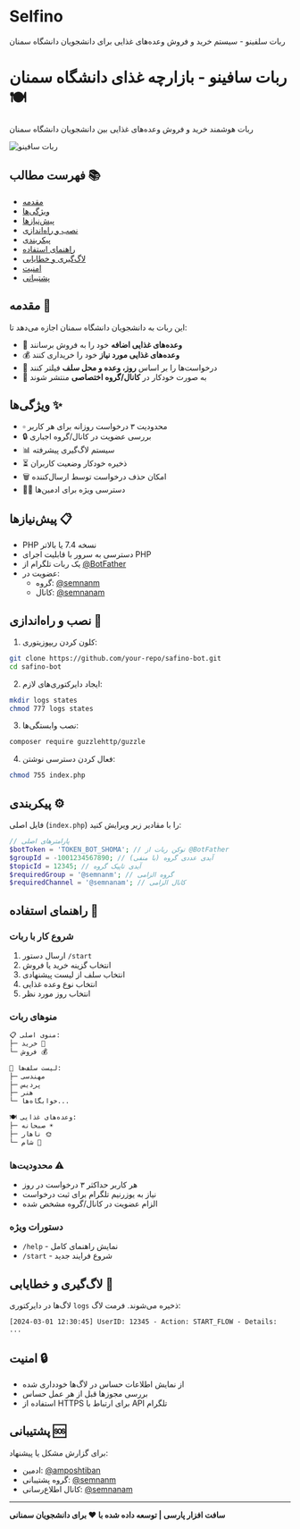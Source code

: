 # Selfino
ربات سلفینو - سیستم خرید و فروش وعده‌های غذایی برای دانشجویان دانشگاه سمنان

# ربات سافینو - بازارچه غذای دانشگاه سمنان 🍽️

ربات هوشمند خرید و فروش وعده‌های غذایی بین دانشجویان دانشگاه سمنان

![ربات سافینو](https://via.placeholder.com/150/008f7a/FFFFFF?text=Safino)

## فهرست مطالب 📚
- [مقدمه](#مقدمه-)
- [ویژگی‌ها](#ویژگیها-)
- [پیش‌نیازها](#پیشنیازها-)
- [نصب و راه‌اندازی](#نصب-و-راهاندازی-)
- [پیکربندی](#پیکربندی-)
- [راهنمای استفاده](#راهنمای-استخدام-)
- [لاگ‌گیری و خطایابی](#لاگگیری-و-خطایابی-)
- [امنیت](#امنیت-)
- [پشتیبانی](#پشتیبانی-)

## مقدمه 🎯
این ربات به دانشجویان دانشگاه سمنان اجازه می‌دهد تا:
- 🛒 **وعده‌های غذایی اضافه** خود را به فروش برسانند
- 💰 **وعده‌های غذایی مورد نیاز** خود را خریداری کنند
- 📅 درخواست‌ها را بر اساس **روز، وعده و محل سلف** فیلتر کنند
- 🔄 به صورت خودکار در **کانال/گروه اختصاصی** منتشر شوند

## ویژگی‌ها ✨
- ▫️ محدودیت ۳ درخواست روزانه برای هر کاربر
- 🔒 بررسی عضویت در کانال/گروه اجباری
- 📊 سیستم لاگ‌گیری پیشرفته
- ⏳ ذخیره خودکار وضعیت کاربران
- 🗑️ امکان حذف درخواست توسط ارسال‌کننده
- 👮‍♂️ دسترسی ویژه برای ادمین‌ها

## پیش‌نیازها 📋
- PHP نسخه 7.4 یا بالاتر
- دسترسی به سرور با قابلیت اجرای PHP
- یک ربات تلگرام از [@BotFather](https://t.me/BotFather)
- عضویت در:
    - گروه: [@semnanm](https://t.me/semnanm)
    - کانال: [@semnanam](https://t.me/semnanam)

## نصب و راه‌اندازی 🚀
1. کلون کردن ریپوزیتوری:
```bash
git clone https://github.com/your-repo/safino-bot.git
cd safino-bot
```

2. ایجاد دایرکتوری‌های لازم:
```bash
mkdir logs states
chmod 777 logs states
```

3. نصب وابستگی‌ها:
```bash
composer require guzzlehttp/guzzle
```

4. فعال کردن دسترسی نوشتن:
```bash
chmod 755 index.php
```

## پیکربندی ⚙️
فایل اصلی (`index.php`) را با مقادیر زیر ویرایش کنید:

```php
// پارامترهای اصلی
$botToken = 'TOKEN_BOT_SHOMA'; // توکن ربات از @BotFather
$groupId = -1001234567890; // آیدی عددی گروه (با منفی)
$topicId = 12345; // آیدی تاپیک گروه
$requiredGroup = '@semnanm'; // گروه الزامی
$requiredChannel = '@semnanam'; // کانال الزامی
```

## راهنمای استفاده 📖

### شروع کار با ربات
1. ارسال دستور `/start`
2. انتخاب گزینه خرید یا فروش
3. انتخاب سلف از لیست پیشنهادی
4. انتخاب نوع وعده غذایی
5. انتخاب روز مورد نظر

### منوهای ربات
```txt
📋 منوی اصلی:
├─ خرید 🛒
└─ فروش 💰

🏫 لیست سلف‌ها:
├─ مهندسی
├─ پردیس
├─ هنر
└─ خوابگاه‌ها...

🍽️ وعده‌های غذایی:
├─ صبحانه ☀️
├─ ناهار 🌞
└─ شام 🌙
```

### محدودیت‌ها ⚠️
- هر کاربر حداکثر ۳ درخواست در روز
- نیاز به یوزرنیم تلگرام برای ثبت درخواست
- الزام عضویت در کانال/گروه مشخص شده

### دستورات ویژه
- `/help` - نمایش راهنمای کامل
- `/start` - شروع فرایند جدید

## لاگ‌گیری و خطایابی 📝
لاگ‌ها در دایرکتوری `logs` ذخیره می‌شوند. فرمت لاگ:
```log
[2024-03-01 12:30:45] UserID: 12345 - Action: START_FLOW - Details: ...
```

## امنیت 🔒
- از نمایش اطلاعات حساس در لاگ‌ها خودداری شده
- بررسی مجوزها قبل از هر عمل حساس
- استفاده از HTTPS برای ارتباط با API تلگرام

## پشتیبانی 🆘
برای گزارش مشکل یا پیشنهاد:
- ادمین: [@amposhtiban](https://t.me/amposhtiban)
- گروه پشتیبانی: [@semnanm](https://t.me/semnanm)
- کانال اطلاع‌رسانی: [@semnanam](https://t.me/semnanam)

---

**سافت افزار پارسی | توسعه داده شده با ♥ برای دانشجویان سمنانی**